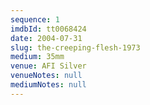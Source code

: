 ```yaml
---
sequence: 1
imdbId: tt0068424
date: 2004-07-31
slug: the-creeping-flesh-1973
medium: 35mm
venue: AFI Silver
venueNotes: null
mediumNotes: null
---
```

